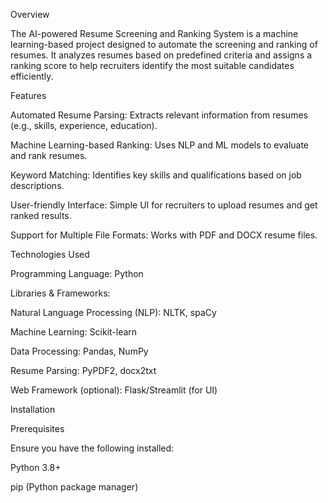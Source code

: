 Overview

The AI-powered Resume Screening and Ranking System is a machine learning-based project designed to automate the screening and ranking of resumes. It analyzes resumes based on predefined criteria and assigns a ranking score to help recruiters identify the most suitable candidates efficiently.

Features

Automated Resume Parsing: Extracts relevant information from resumes (e.g., skills, experience, education).

Machine Learning-based Ranking: Uses NLP and ML models to evaluate and rank resumes.

Keyword Matching: Identifies key skills and qualifications based on job descriptions.

User-friendly Interface: Simple UI for recruiters to upload resumes and get ranked results.

Support for Multiple File Formats: Works with PDF and DOCX resume files.

Technologies Used

Programming Language: Python

Libraries & Frameworks:

Natural Language Processing (NLP): NLTK, spaCy

Machine Learning: Scikit-learn

Data Processing: Pandas, NumPy

Resume Parsing: PyPDF2, docx2txt

Web Framework (optional): Flask/Streamlit (for UI)

Installation

Prerequisites

Ensure you have the following installed:

Python 3.8+

pip (Python package manager)

